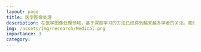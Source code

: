 ```yaml
---
layout: page
title: 医学图像处理
description: 在医学图像处理领域，基于深度学习的方法已经得到越来越多学者的关注。我们对包括颅内出血在内的一系列疾病开展了深入的研究，我们的方案不仅可以减轻医生的视觉疲劳，还可以提高诊断的准确性。
img: /assets/img/research/Medical.png
importance: 3
category:
---
```



